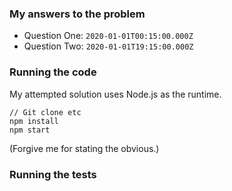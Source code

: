 ### My answers to the problem

* Question One: `2020-01-01T00:15:00.000Z` 
* Question Two: `2020-01-01T19:15:00.000Z`

### Running the code

My attempted solution uses Node.js as the runtime. 

```
// Git clone etc
npm install
npm start
```

(Forgive me for stating the obvious.)

### Running the tests 
